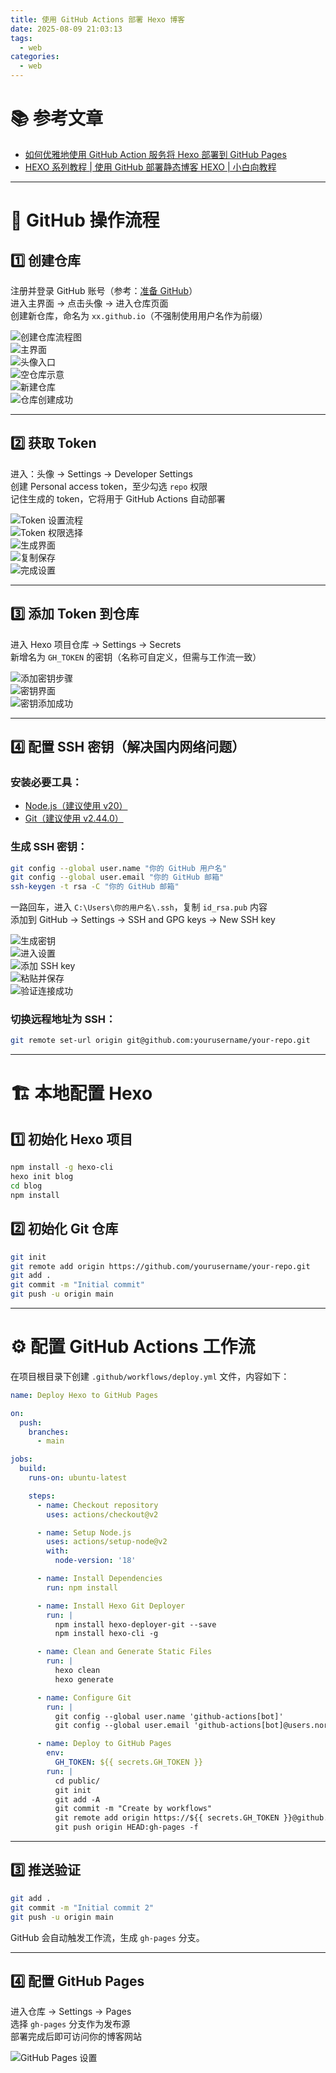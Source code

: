 ```yaml
---
title: 使用 GitHub Actions 部署 Hexo 博客
date: 2025-08-09 21:03:13
tags: 
  - web
categories: 
  - web
---
```


# 📚 参考文章

- [如何优雅地使用 GitHub Action 服务将 Hexo 部署到 GitHub Pages](1)
- [HEXO 系列教程 | 使用 GitHub 部署静态博客 HEXO | 小白向教程](2)

---

# 🐙 GitHub 操作流程

## 1️⃣ 创建仓库

注册并登录 GitHub 账号（参考：[准备 GitHub](3)）  
进入主界面 → 点击头像 → 进入仓库页面  
创建新仓库，命名为 `xx.github.io`（不强制使用用户名作为前缀）

![创建仓库流程图](4)  
![主界面](5)  
![头像入口](6)  
![空仓库示意](7)  
![新建仓库](8)  
![仓库创建成功](9)

---

## 2️⃣ 获取 Token

进入：头像 → Settings → Developer Settings  
创建 Personal access token，至少勾选 `repo` 权限  
记住生成的 token，它将用于 GitHub Actions 自动部署

![Token 设置流程](10)  
![Token 权限选择](11)  
![生成界面](12)  
![复制保存](13)  
![完成设置](14)

---

## 3️⃣ 添加 Token 到仓库

进入 Hexo 项目仓库 → Settings → Secrets  
新增名为 `GH_TOKEN` 的密钥（名称可自定义，但需与工作流一致）

![添加密钥步骤](15)  
![密钥界面](16)  
![密钥添加成功](17)

---

## 4️⃣ 配置 SSH 密钥（解决国内网络问题）

### 安装必要工具：

- [Node.js（建议使用 v20）](18)  
- [Git（建议使用 v2.44.0）](19)

### 生成 SSH 密钥：

```bash
git config --global user.name "你的 GitHub 用户名"
git config --global user.email "你的 GitHub 邮箱"
ssh-keygen -t rsa -C "你的 GitHub 邮箱"
```

一路回车，进入 `C:\Users\你的用户名\.ssh`，复制 `id_rsa.pub` 内容  
添加到 GitHub → Settings → SSH and GPG keys → New SSH key

![生成密钥](20)  
![进入设置](21)  
![添加 SSH key](22)  
![粘贴并保存](23)  
![验证连接成功](24)

### 切换远程地址为 SSH：

```bash
git remote set-url origin git@github.com:yourusername/your-repo.git
```

---

# 🏗️ 本地配置 Hexo

## 1️⃣ 初始化 Hexo 项目

```bash
npm install -g hexo-cli
hexo init blog
cd blog
npm install
```

## 2️⃣ 初始化 Git 仓库

```bash
git init
git remote add origin https://github.com/yourusername/your-repo.git
git add .
git commit -m "Initial commit"
git push -u origin main
```

---

# ⚙️ 配置 GitHub Actions 工作流

在项目根目录下创建 `.github/workflows/deploy.yml` 文件，内容如下：

```yaml
name: Deploy Hexo to GitHub Pages

on:
  push:
    branches:
      - main

jobs:
  build:
    runs-on: ubuntu-latest

    steps:
      - name: Checkout repository
        uses: actions/checkout@v2

      - name: Setup Node.js
        uses: actions/setup-node@v2
        with:
          node-version: '18'

      - name: Install Dependencies
        run: npm install

      - name: Install Hexo Git Deployer
        run: |
          npm install hexo-deployer-git --save
          npm install hexo-cli -g

      - name: Clean and Generate Static Files
        run: |
          hexo clean
          hexo generate

      - name: Configure Git
        run: |
          git config --global user.name 'github-actions[bot]'
          git config --global user.email 'github-actions[bot]@users.noreply.github.com'

      - name: Deploy to GitHub Pages
        env:
          GH_TOKEN: ${{ secrets.GH_TOKEN }}
        run: |
          cd public/
          git init
          git add -A
          git commit -m "Create by workflows"
          git remote add origin https://${{ secrets.GH_TOKEN }}@github.com/yourusername/your-repo.git
          git push origin HEAD:gh-pages -f
```

---

## 3️⃣ 推送验证

```bash
git add .
git commit -m "Initial commit 2"
git push -u origin main
```

GitHub 会自动触发工作流，生成 `gh-pages` 分支。

---

## 4️⃣ 配置 GitHub Pages

进入仓库 → Settings → Pages  
选择 `gh-pages` 分支作为发布源  
部署完成后即可访问你的博客网站

![GitHub Pages 设置](25)




  [1]: https://xiamu-ssr.github.io/Hexo/2024/06/19/2024-H1/2024-06-19-12-31-52/
  [2]: https://tech.yemengstar.com/hexo-tutorial-deploy-githubpages-beginner/
  [3]: https://tech.yemengstar.com/hexo-tutorial-deploy-githubpages-beginner/
  [4]: https://tp.999845.xyz/img/2025/08/c18cf2fc9a17c4f8914679a3afb8796a.PNG
  [5]: https://tp.999845.xyz/img/2025/08/2e7707f806fb27341d28205d89ebf774.PNG
  [6]: https://tp.999845.xyz/img/2025/08/7b9c25c6bb5644aa90d0d18d3e2434f3.PNG
  [7]: https://tp.999845.xyz/img/2025/08/e1857b9b48c9dbc5f1cdffb1e8052e5e.PNG
  [8]: https://tp.999845.xyz/img/2025/08/c2b0312dd143b87403b858d783874bcc.PNG
  [9]: https://tp.999845.xyz/img/2025/08/772d01a4d2879365464fd77059a0ae70.PNG
  [10]: https://tp.999845.xyz/img/2025/08/7bd95598afdac1fbd7040ef3c8a93d26.PNG
  [11]: https://tp.999845.xyz/img/2025/08/e71257f127f1157e231922b544b85b15.PNG
  [12]: https://tp.999845.xyz/img/2025/08/777d2a4b4f81d35240823e175031dcfc.PNG
  [13]: https://tp.999845.xyz/img/2025/08/a808a7117aacf10491bf7ab37216f765.PNG
  [14]: https://tp.999845.xyz/img/2025/08/bbf57daed6fcf1890239c8422c55f0ea.PNG
  [15]: https://tp.999845.xyz/img/2025/08/828b38eaf9f26feabfad45bf0ea01119.PNG
  [16]: https://tp.999845.xyz/img/2025/08/f2f8731b306ec2e411d118faea47d41f.PNG
  [17]: https://tp.999845.xyz/img/2025/08/e2650bdd0521a79f5fb31f595f5b2ff1.PNG
  [18]: https://nodejs.org/en
  [19]: https://github.com/git-for-windows/git/releases/download/v2.44.0.windows.1/Git-2.44.0-64-bit.exe
  [20]: https://tp.999845.xyz/img/2025/08/6184740d710eb99d406e930fbb42fca4.PNG
  [21]: https://tp.999845.xyz/img/2025/08/fb9988d962cc5bd25b49af768fbf6b7d.png
  [22]: https://tp.999845.xyz/img/2025/08/d5902aff75ad97ba933596b7685665ec.png
  [23]: https://tp.999845.xyz/img/2025/08/f14834376fc7cf047eb0df227eebd2c9.png
  [24]: https://tp.999845.xyz/img/2025/08/8074dc164fc7536ada5cb9c896ace329.png

  [25]: https://tp.999845.xyz/img/2025/08/1f31c8f82d323f63190230a0f7eadb04.PNG

